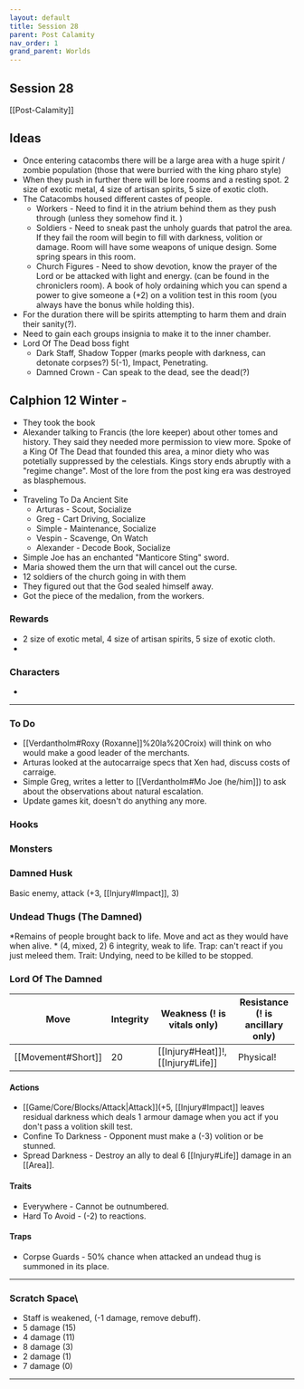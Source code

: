 ```yaml
---
layout: default
title: Session 28
parent: Post Calamity
nav_order: 1
grand_parent: Worlds
---
```

## Session 28
[[Post-Calamity]]

## Ideas
* Once entering catacombs there will be a large area with a huge spirit / zombie population (those that were burried with the king pharo style)
* When they push in further there will be lore rooms and a resting spot. 2 size of exotic metal, 4 size of artisan spirits, 5 size of exotic cloth.
* The Catacombs housed different castes of people.
	* Workers - Need to find it in the atrium behind them as they push through (unless they somehow find it. )
	* Soldiers - Need to sneak past the unholy guards that patrol the area. If they fail the room will begin to fill with darkness, volition or damage. Room will have some weapons of unique design. Some spring spears in this room.
	* Church Figures - Need to show devotion, know the prayer of the Lord or be attacked with light and energy. (can be found in the chroniclers room). A book of holy ordaining which you can spend a power to give someone a (+2) on a volition test in this room (you always have the bonus while holding this).
* For the duration there will be spirits attempting to harm them and drain their sanity(?).
* Need to gain each groups insignia to make it to the inner chamber. 
* Lord Of The Dead boss fight
	* Dark Staff, Shadow Topper (marks people with darkness, can detonate corpses?) 5(-1), Impact, Penetrating.
	* Damned Crown - Can speak to the dead, see the dead(?)
## Calphion 12 Winter -
* They took the book
* Alexander talking to Francis (the lore keeper) about other tomes and history. They said they needed more permission to view more. Spoke of a King Of The Dead that founded this area, a minor diety who was potetially suppressed by the celestials. Kings story ends abruptly with a "regime change". Most of the lore from the post king era was destroyed as blasphemous.
* 
* Traveling To Da Ancient Site
	* Arturas - Scout, Socialize
	* Greg - Cart Driving, Socialize
	* Simple - Maintenance, Socialize
	* Vespin - Scavenge, On Watch
	* Alexander - Decode Book, Socialize
* Simple Joe has an enchanted "Manticore Sting" sword. 
* Maria showed them the urn that will cancel out the curse. 
* 12 soldiers of the church going in with them
* They figured out that the God sealed himself away.
* Got the piece of the medalion, from the workers.


### Rewards
* 2 size of exotic metal, 4 size of artisan spirits, 5 size of exotic cloth.
* 
### Characters
* 
 ---

### To Do

* [[Verdantholm#Roxy (Roxanne]]%20la%20Croix) will think on who would make a good leader of the merchants.
* Arturas looked at the autocarraige specs that Xen had, discuss costs of carraige.
* Simple Greg, writes a letter to [[Verdantholm#Mo Joe (he/him]]) to ask about the observations about natural escalation.
* Update games kit, doesn't do anything any more.


### Hooks

### Monsters

### Damned Husk
Basic enemy, attack (+3, [[Injury#Impact]], 3)
### Undead Thugs (The Damned)
*Remains of people brought back to life. Move and act as they would have when alive. *
(4, mixed, 2) 6 integrity, weak to life.
Trap: can't react if you just meleed them.
Trait: Undying, need to be killed to be stopped.

### Lord Of The Damned

| Move                              | Integrity | Weakness (! is vitals only)                                   | Resistance (! is ancillary only) |
| --------------------------------- | --------- | ------------------------------------------------------------- | -------------------------------- |
| [[Movement#Short]] | 20        | [[Injury#Heat]]!, [[Injury#Life]] | Physical!                        |

#### Actions
* [[Game/Core/Blocks/Attack|Attack]](+5, [[Injury#Impact]] leaves residual darkness which deals 1 armour damage when you act if you don't pass a volition skill test.
* Confine To Darkness - Opponent must make a (-3) volition or be stunned.
* Spread Darkness - Destroy an ally to deal 6 [[Injury#Life]] damage in an [[Area]].
#### Traits
* Everywhere - Cannot be outnumbered.
* Hard To Avoid - (-2) to reactions.
#### Traps
* Corpse Guards - 50% chance when attacked an undead thug is summoned in its place.






---

### Scratch Space\
* Staff is weakened, (-1 damage, remove debuff).
* 5 damage (15)
* 4 damage (11)
* 8 damage (3)
* 2 damage (1)
* 7 damage (0)







---